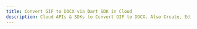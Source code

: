 ---title: Convert GIF to DOCX via Dart SDK in Clouddescription: Cloud APIs & SDKs to Convert GIF to DOCX. Also Create, Edit & Render Microsoft Word & OpenOffice documents in the Cloud.---